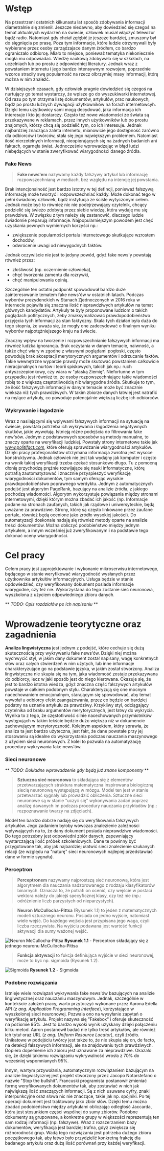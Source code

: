 # Wstęp

  Na przestrzeni ostatnich kilkunastu lat sposób zdobywania informacji diametralnie się zmienił. Jeszcze niedawno, aby dowiedzieć się czegoś na temat aktualnych wydarzeń na świecie, człowiek musiał włączyć telewizor bądź radio. Natomiast gdy chciał zgłębić je jeszcze bardziej, zmuszony był do sięgnięcia po prasę. Poza tym informacje, które ludzie otrzymywali były wybierane przez osoby zarządzajace danym źródłem, co bardzo ograniczało odbiorcę. Miało to miejsce, ponieważ tematyka niekoniecznie mogła mu odpowiadać. Wiedzę naukową zdobywało się w szkołach, na uczelniach lub po prostu z odpowiedniej literatury. Jednak wraz z powstaniem internetu i jego bardzo intensywnym rozwojem, poprzednie wzorce straciły swą popularność na rzecz olbrzymiej masy informacji, którą można w nim znaleźć.

  W dzisiejszych czasach, gdy człowiek pragnie dowiedzieć się czegoś na nurtujący go temat wystarczy, że wpisze go do wyszukiwarki internetowej. Od razu po tym otrzyma listę dokumentów, artykułów, prac naukowych, bądz po prostu luźnych dywagacji użytkowników na forach internetowcyh. Dzięki temu użytkowicy sami mogą decydować, jaka informacja ich interesuje i kto jej dostarczy. Często też nowe wiadomości ze świata są przekazywane w reklamach, przez innych użytkowników lub po prostu znajomych, którzy chcą się podzielić tym, co ich interesuje. Jednak najbardziej znacząca zaleta internetu, mianowicie jego dostępność zarówno dla odbiorców i twórców, stała się jego największym problemem. Natomiast ilość nierzetelnych informacji, nieopierających się na żadnych badanich ani faktach, ogarnęła świat. Jednocześnie wprowadzając w błąd ludzi niebędących w stanie zweryfikować wiarygodności danego źródła. 

### Fake News

> **Fake news'em** nazywamy każdy fałszywy artykuł lub informację rozpowszechnianą w mediach, bez względu na intencję jej powstania.
  
  Brak intencjonalność jest bardzo istotny w tej defincji, ponieważ fałszywą informację może tworzyć i rozpowszechniać każdy. Może dokonać tego w pełni świadomy człowiek, bądź instytucja ze ściśle wytyczonym celem. Jednak może być to również nic nie podejrzewający czytelnik, chcący podzielić się świeżo zdobytą przez siebie wiedzą, która wydaję mu się prawdziwa. W związku z tym należy się zastanowić, dlaczego ludzie świadomie preparują informacje. Najpopularniejszym powodem jest chęć uzyskania pewnych wymiernych korzyści np.: 
 
 - zwiększenie popularności portalu internetowego skutkujące wzrostem dochodów,
 - odwrócenie uwagi od niewygodnych faktów.
  
  Jednak oczywiście nie jest to jedyny powód, gdyż fake news'y powstają również przez:
 
 - złośliwość (np. oczernienie człowieka),
 - chęć tworzenia zamentu dla rozrywki,
 - chęć manipulowania opinią.
 
  Szczególnie ten ostatni podpunkt spowodował bardzo duże zainteresowanie tematem fake news'ów w ostatnich latach. Podczas wyborów prezydenckich w Stanach Zjednoczonych w 2016 roku w internecie pojawiła się znaczna ilość nieprawdziwych artykułów na temat głównych kandydatów. Artykuły te były proponowane ludziom o takich poglądach potlitycznych, żeby zmaksymalizować prawdopodobieństwo przyjęcia tych informacji za stan faktyczny. Skala tych działań była duża do tego stopnia, że uważa się, że mogły one zadecydować o finalnym wyniku wyborów najpotężniejszego kraju na świecie. 
  
  Znaczny wpływ na tworzenie i rozpowszechnianie fałszywych informacji ma również ludzka ignorancja. Brak oczytania w danym temacie, naiwność, a także chęć wiary w zgodne z własnymi poglądami pogłoski, często powodują brak akceptacji merytorycznych argumentów i odrzucanie faktów. Takie wewnętrzne wyparcie prawdy może skutować powstaniem całkowicie nieracjonalnych nurtów i teorii spiskowych, takich jak np.: ruch antyszczepionkowy, czy wiara w "płaską Ziemię". Niefortunne w tym przypadku jest również to, że osoby rozpowszechniające takie wiadomości robią to z większą częstotliwością niż wiarygodne źródła. Skutkuje to tym, że ilość fałszywych informacji w danym temacie może być znacznie wieksza niż tych prawdziwych. W takim zbiorze danych łatwiej jest natrafić na mylące artykuły, co powoduje potencjalnie większą liczbę ich odbiorców.

### Wykrywanie i łagodznie

  Wraz z nasilającymi się wpływami fałszywych informacji na sytuację na świecie, powstała potrzeba ich wykrywania i łagodzenia negatywnych skutków, jakie wywołują. Istnieją różne podejścia do filtrowania fake new'sów. Jednym z podstawowych sposobów są metody manualne, to znaczy oparte na weryfikacji ludzkiej. Powstały strony internetowe takie jak *www.politifact.com*, które oferują sprawdzanie wiarygodności artykułów. Dzięki pracy profesjonalistów otrzymana informacja zwrotna jest wysoce konstruktywna. Jednak człowiek nie jest tak wydajny jak komputer i często na wynik takiej weryfikacji trzeba czekać stosunkowo długo. Tu z pomocną dłonią przychodzą prężnie rozwijające się nauki informatyczne, którę potrafią zautomatyzować i znacznie przyspieszyć weryfikację wiarygodności dokumentów, tym samym oferując wysokie prawdopodobieństwo poprawnego werdyktu. 
  Jednym z automatycznych podejść jest algorytm PageRank, bazujący na analizie źródła, z jakiego pochodzą wiadomości. Algorytm wykorzystuje powiązania między stronami internetowymi, dzięki którym można zbadać ich jakość (np. Informacje podane na stronach zaufanych, takich jak rządowe i uniwersyteckie, będą uważane za prawdziwe. Strony, którę są często linkowane przez zaufane portale, również będą ocenione jako źródło wysokiej jakości). Do automatyzacji doskonale nadają się również metody oparte na analizie treści dokumentów. Można obliczyć podobieństwo między jednym artykułem, a innym wcześniej już zweryfikowanym i na podstawie tego dokonać oceny wiarygodności.


# Cel pracy

  Celem pracy jest zaprojektowanie i wykonanie mikroserwisu internetowego, będącego w stanie weryfikować wiarygodność wysłanych przez użytkownika artykułów informacyjnych. Usługa będzie w stanie opdowiedzieć, czy weryfikowany dokument posiada informacje wiarygodne, czy też nie. Wykorzystana do tego zostanie sieć neuronowa, wyszkolona z użyciem odpowiedniego zbioru danych.

  ** *TODO: Opis rozdziałów po ich napisaniu* ** 

# Wprowadzenie teorytyczne oraz zagadnienia
  
  **Analiza lingwistyczna** jest jednym z podejść, które cechuje się dużą skutecznością przy wykrywaniu fake news'ów. Dzięki niej można wychwycić styl, w jakim dany dokument został napisany, wagę konkretnych słów oraz całych stwierdzeń w nim użytych, lub inne informacje charakteryzujące go na podstawie języka, w jakim został stworzony. Analiza lingwistyczna nie skupia się na tym, jaka wiadomość zostaje przekazywana do odbiorcy, lecz w jaki sposób jest do niego kierowana. Okazuje się, że jest to bardzo istotna wiedza, gdyż znaczna część fałszywych artykułów powstaje w całkiem podobnym stylu. Charakteryzują się one mocnym nacechowaniem emocjonalnym, starającym się spowodować, aby temat wywołał u odbiorcy efekt zaangażowania, przez co będzie on bardziej podatny na uznanie artykułu za prawdziwy. Krzykliwy styl, odciągający czytelnika od braku argumentów merytorycznych, jest łatwy do wykrycia. Wynika to z tego, że częstotliwość silnie nacechowanych przymiotników występująch w takim tekście będzie dużo większa niż w dokumencie zachowującym merytoryczność. Kolejnym aspektem, który sprawia, że analiza ta jest bardzo użyteczna, jest fakt, że dane powstałe przy jej stosowaniu są idealne do wykorzystania podczas nauczania maszynowego z użyciem sieci neuronowych. Z kolei to pozwala na automatyzację procedury wykrywania fake news'ów. 

### Sieci neuronowe

** *TODO: Dokładne wprowadzenie gdy będą już znane komponenty* **

> **Sztuczna sieć neuronowa** to składająca się z elementów przetwarzających struktura matematyczna inspirowana biologiczną siecią neuronową występującą w mózgu. Model ten jest w stanie przetwarzać sygnały lub prowadzić obliczenia. Sztuczne sieci neuronowe są w stanie "uczyć się" wykonywania zadań poprzez analizę dawanych im podczas procedury nauczania przykładów (np.: rozpoznawanie twarzy na zdjęciach).

  Model ten bardzo dobrze nadaję się do weryfikowania fałszywych artykułów. Jego zadaniem byłoby wówczas znalezienie zależności wpływających na to, że dany dokument posiada nieprawdziwe wiadomości. Do tego potrzebny jest odpowiedni zbiór danych, zapewniający wystarczającą ilość próbek szkoleniowych. Dane te powinny być przygotowane tak, aby jak najbardziej ułatwić sieci znalezienie szukanych relacji (ze względu na "naturę" sieci neuronowych najlepiej przedstawiać dane w formie sygnału).

### Perceptron

> **Perceptronem** nazywamy najprostszą sieć neuronową, która jest algorytmem dla nauczania nadzorowanego z rodzaju klasyfikatorów binarnych. Oznacza to, że potrafi on ocenić, czy wejście w postaci wektora należy do jakiejś specyficznej klasy, czy też nie (np.: odróżnienie liczb parzystych od nieparzystych).

> **Neuron McCullocha-Pittsa** (Rysunek 1.1) to jeden z matematycznych modeli sztucznego neuronu. Posiada on jedno wyjście,  natomiast wiele wejść. Do każdego wejścia jest przypisana jego waga, czyli liczba rzeczywista. Na wyjściu podawana jest wartość funkcji aktywacji dla sumy ważonej wejść.

![Neuron McCullocha-Pittsa](https://upload.wikimedia.org/wikipedia/commons/2/24/Neuron_McCullocha-Pittsa.svg) 
**Rysunek 1.1** - Perceptron składający się z jednego neuronu McCullocha-Pittsa
 
> **Funkcja aktywacji** to fukcja definiująca wyjście w sieci neuronowej, może to być np. sigmoida (Rysunek 1.2).

![Sigmoida](https://upload.wikimedia.org/wikipedia/commons/8/88/Logistic-curve.svg) 
**Rysunek 1.2** - Sigmoida

### Podobne rozwiązania

  Istnieje wiele rozwiązań wykrywania fake news'ów bazujących na analizie lingiwstycznej oraz nauczaniu maszynowym. Jednak, szczególnie w kontekście założeń pracy, warto przytoczyć wykonane przez Aarona Edella API (*z ang. Application Programming Interface*), korzystające w wyszkolonej sieci neuronowej. Pozwala ono na wysyłanie zapytań o weryfikację artykułu. Projekt nazywa się "Fakebox" i oferuje skuteczność na poziomie 95%. Jest to bardzo wysoki wynik uzyskany dzięki połączeniu kilku metod. Aaron postanowił badać nie tylko treść artykułów, ale również ich tytuł oraz URL (*z ang. Uniform Resource Locator*), czyli źródło. Unikatowe w podejściu twórcy jest także to, że nie skupia się on, de facto, na detekcji fałszywych informacji, ale na znajdowaniu tych prawdziwych. Dopiero dopełnienie ich zbioru jest uznawane za nieprawdziwe. Okazało się, że dzięki takiemu rozwiązaniu wykrywalność wrosła z 70% do wcześniej wspomnianych 95%. 

  Innym, wartym przywołania, automatycznym rozwiązaniem bazującym na analizie lingwistycznej jest projekt stworzony przez Jacopo Notarstefano o nazwie "Stop the bullshit". Francuski programista postanowił zmieniać formę weryfikowanych dokumentów tak, aby zostawiać w nich jak największą ilość znaczących informacji. Są z nich usuwane cyfry, znaki interpunkcyjne oraz słowa nic nie znaczące, takie jak np. spójniki. Po tej operacji dokument jest traktowany jako zbiór słów. Dzięki temu można zbadać podobieństwo między artykułami obliczając odległość Jaccarda, która jest stosunkiem części wspólnej do sumy zbiorów. Podobne dokumenty są grupowane, a konkretne grupy w większości reprezentują ten sam rodzaj informacji (np. fałszywe). Wraz z rozszerzaniem bazy dokumentów, weryfikacja jest bardziej trafna, gdyż zwiększa się różnorodność grup. Wadą tego rozwiązania jest potrzeba dużego zbioru początkowego tak, aby łatwo było przydzielić konkretną frakcję dla badanego artykułu oraz dużą ilość porównań przy każdej weryfikacji.